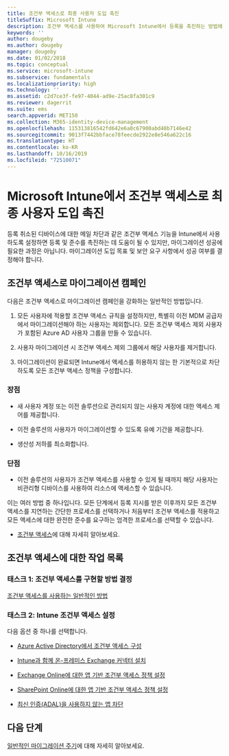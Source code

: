 ```yaml
---
title: 조건부 액세스로 최종 사용자 도입 촉진
titleSuffix: Microsoft Intune
description: 조건부 액세스를 사용하여 Microsoft Intune에서 등록을 촉진하는 방법에 대해 알아봅니다.
keywords: ''
author: dougeby
ms.author: dougeby
manager: dougeby
ms.date: 01/02/2018
ms.topic: conceptual
ms.service: microsoft-intune
ms.subservice: fundamentals
ms.localizationpriority: high
ms.technology: ''
ms.assetid: c2d7ce3f-fe97-4044-ad9e-25ac8fa301c9
ms.reviewer: dagerrit
ms.suite: ems
search.appverid: MET150
ms.collection: M365-identity-device-management
ms.openlocfilehash: 115313816542fd642e6a0c67900abd48b7146e42
ms.sourcegitcommit: 9013f7442bbface78feecde2922e8e546a622c16
ms.translationtype: HT
ms.contentlocale: ko-KR
ms.lasthandoff: 10/16/2019
ms.locfileid: "72510071"
---
```

# <a name="drive-end-user-adoption-with-conditional-access-in-microsoft-intune"></a>Microsoft Intune에서 조건부 액세스로 최종 사용자 도입 촉진

등록 취소된 디바이스에 대한 메일 차단과 같은 조건부 액세스 기능을 Intune에서 사용하도록 설정하면 등록 및 준수를 촉진하는 데 도움이 될 수 있지만, 마이그레이션 성공에 필요한 과정은 아닙니다. 마이그레이션 도입 목표 및 보안 요구 사항에서 성공 여부를 결정해야 합니다.

## <a name="migration-campaign-with-conditional-access"></a>조건부 액세스로 마이그레이션 캠페인

다음은 조건부 액세스로 마이그레이션 캠페인을 강화하는 일반적인 방법입니다.

1. 모든 사용자에 적용할 조건부 액세스 규칙을 설정하지만, 특별히 이전 MDM 공급자에서 마이그레이션해야 하는 사용자는 제외합니다. 모든 조건부 액세스 제외 사용자가 포함된 Azure AD 사용자 그룹을 만들 수 있습니다.

2. 사용자 마이그레이션 시 조건부 액세스 제외 그룹에서 해당 사용자를 제거합니다.

3. 마이그레이션이 완료되면 Intune에서 액세스를 허용하지 않는 한 기본적으로 차단하도록 모든 조건부 액세스 정책을 구성합니다.

### <a name="advantages"></a>장점

- 새 사용자 계정 또는 이전 솔루션으로 관리되지 않는 사용자 계정에 대한 액세스 제어를 제공합니다.

- 이전 솔루션의 사용자가 마이그레이션할 수 있도록 유예 기간을 제공합니다.

- 생산성 저하를 최소화합니다.

### <a name="disadvantages"></a>단점

- 이전 솔루션의 사용자가 조건부 액세스를 사용할 수 있게 될 때까지 해당 사용자는 비관리형 디바이스를 사용하여 리소스에 액세스할 수 있습니다.


이는 여러 방법 중 하나입니다. 모든 단계에서 등록 지시를 받은 이후까지 모든 조건부 액세스를 지연하는 간단한 프로세스를 선택하거나 처음부터 조건부 액세스를 적용하고 모든 액세스에 대한 완전한 준수를 요구하는 엄격한 프로세스를 선택할 수 있습니다.

- [조건부 액세스](../protect/conditional-access.md)에 대해 자세히 알아보세요.

## <a name="task-list-for-conditional-access"></a>조건부 액세스에 대한 작업 목록

### <a name="task-1-decide-how-you-are-going-to-implement-conditional-access"></a>태스크 1: 조건부 액세스를 구현할 방법 결정

[조건부 액세스를 사용하는 일반적인 방법](../protect/conditional-access-intune-common-ways-use.md)

### <a name="task-2-set-up-intune-conditional-access"></a>태스크 2: Intune 조건부 액세스 설정

다음 옵션 중 하나를 선택합니다.

- [Azure Active Directory에서 조건부 액세스 구성](https://docs.microsoft.com/azure/active-directory/active-directory-conditional-access-azure-portal)

- [Intune과 함께 온-프레미스 Exchange 커넥터 설치](../protect/exchange-connector-install.md)

- [Exchange Online에 대한 앱 기반 조건부 액세스 정책 설정](../protect/app-based-conditional-access-intune-create.md)

- [SharePoint Online에 대한 앱 기반 조건부 액세스 정책 설정](../protect/app-based-conditional-access-intune-create.md)

- [최신 인증(ADAL)을 사용하지 않는 앱 차단](../protect/app-modern-authentication-block.md)

## <a name="next-steps"></a>다음 단계

[일반적인 마이그레이션 주기](../migration-guide-cycle.md)에 대해 자세히 알아보세요.
